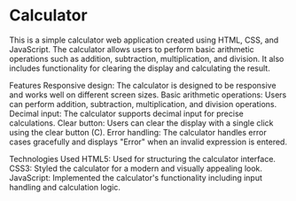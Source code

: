 # Calculator
This is a simple calculator web application created using HTML, CSS, and JavaScript. The calculator allows users to perform basic arithmetic operations such as addition, subtraction, multiplication, and division. It also includes functionality for clearing the display and calculating the result.

Features
Responsive design: The calculator is designed to be responsive and works well on different screen sizes.
Basic arithmetic operations: Users can perform addition, subtraction, multiplication, and division operations.
Decimal input: The calculator supports decimal input for precise calculations.
Clear button: Users can clear the display with a single click using the clear button (C).
Error handling: The calculator handles error cases gracefully and displays "Error" when an invalid expression is entered.

Technologies Used
HTML5: Used for structuring the calculator interface.
CSS3: Styled the calculator for a modern and visually appealing look.
JavaScript: Implemented the calculator's functionality including input handling and calculation logic.
